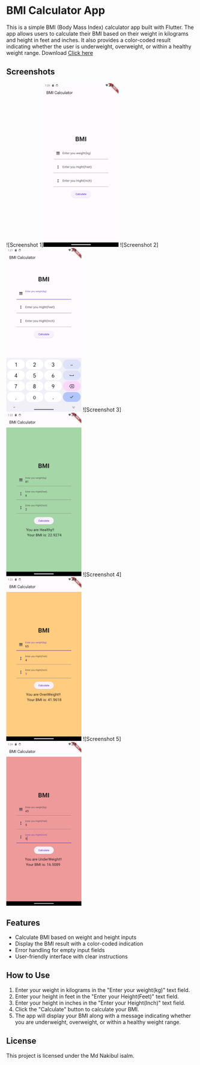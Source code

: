 # BMI Calculator App

This is a simple BMI (Body Mass Index) calculator app built with Flutter. The app allows users to calculate their BMI based on their weight in kilograms and height in feet and inches. It also provides a color-coded result indicating whether the user is underweight, overweight, or within a healthy weight range.
Download [Click here](https://github.com/Nakib00/BMI_Calculator/blob/main/Final%20apps/app-release.apk)

## Screenshots

![Screenshot 1]<img src="Screenshot/Dashbord1.png" alt="Screenshot 1" width="200">
![Screenshot 2]<img src="Screenshot/Dashbord2.png" alt="Screenshot 2" width="200">
![Screenshot 3]<img src="Screenshot/Dashbord3.png" alt="Screenshot 3" width="200">
![Screenshot 4]<img src="Screenshot/Dashbord4.png" alt="Screenshot 4" width="200">
![Screenshot 5]<img src="Screenshot/Dashbord5.png" alt="Screenshot 5" width="200">

## Features

- Calculate BMI based on weight and height inputs
- Display the BMI result with a color-coded indication
- Error handling for empty input fields
- User-friendly interface with clear instructions

## How to Use

1. Enter your weight in kilograms in the "Enter your weight(kg)" text field.
2. Enter your height in feet in the "Enter your Height(Feet)" text field.
3. Enter your height in inches in the "Enter your Height(Inch)" text field.
4. Click the "Calculate" button to calculate your BMI.
5. The app will display your BMI along with a message indicating whether you are underweight, overweight, or within a healthy weight range.

## License

This project is licensed under the Md Nakibul isalm.
